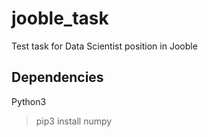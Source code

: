 # jooble_task
Test task for Data Scientist position in Jooble

## Dependencies
Python3
> pip3 install numpy

